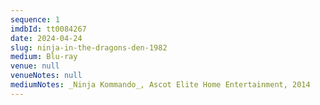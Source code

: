 ```yaml
---
sequence: 1
imdbId: tt0084267
date: 2024-04-24
slug: ninja-in-the-dragons-den-1982
medium: Blu-ray
venue: null
venueNotes: null
mediumNotes: _Ninja Kommando_, Ascot Elite Home Entertainment, 2014
---
```


